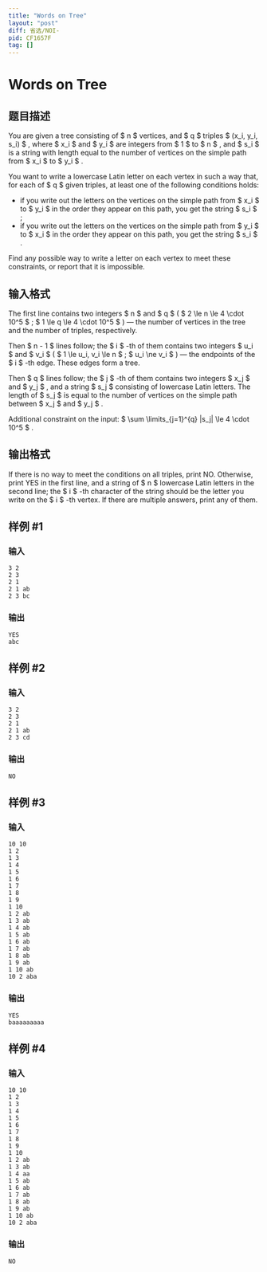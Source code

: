 ```yaml
---
title: "Words on Tree"
layout: "post"
diff: 省选/NOI-
pid: CF1657F
tag: []
---
```


# Words on Tree

## 题目描述

You are given a tree consisting of $ n $ vertices, and $ q $ triples $ (x_i, y_i, s_i) $ , where $ x_i $ and $ y_i $ are integers from $ 1 $ to $ n $ , and $ s_i $ is a string with length equal to the number of vertices on the simple path from $ x_i $ to $ y_i $ .

You want to write a lowercase Latin letter on each vertex in such a way that, for each of $ q $ given triples, at least one of the following conditions holds:

- if you write out the letters on the vertices on the simple path from $ x_i $ to $ y_i $ in the order they appear on this path, you get the string $ s_i $ ;
- if you write out the letters on the vertices on the simple path from $ y_i $ to $ x_i $ in the order they appear on this path, you get the string $ s_i $ .

Find any possible way to write a letter on each vertex to meet these constraints, or report that it is impossible.

## 输入格式

The first line contains two integers $ n $ and $ q $ ( $ 2 \le n \le 4 \cdot 10^5 $ ; $ 1 \le q \le 4 \cdot 10^5 $ ) — the number of vertices in the tree and the number of triples, respectively.

Then $ n - 1 $ lines follow; the $ i $ -th of them contains two integers $ u_i $ and $ v_i $ ( $ 1 \le u_i, v_i \le n $ ; $ u_i \ne v_i $ ) — the endpoints of the $ i $ -th edge. These edges form a tree.

Then $ q $ lines follow; the $ j $ -th of them contains two integers $ x_j $ and $ y_j $ , and a string $ s_j $ consisting of lowercase Latin letters. The length of $ s_j $ is equal to the number of vertices on the simple path between $ x_j $ and $ y_j $ .

Additional constraint on the input: $ \sum \limits_{j=1}^{q} |s_j| \le 4 \cdot 10^5 $ .

## 输出格式

If there is no way to meet the conditions on all triples, print NO. Otherwise, print YES in the first line, and a string of $ n $ lowercase Latin letters in the second line; the $ i $ -th character of the string should be the letter you write on the $ i $ -th vertex. If there are multiple answers, print any of them.

## 样例 #1

### 输入

```
3 2
2 3
2 1
2 1 ab
2 3 bc
```

### 输出

```
YES
abc
```

## 样例 #2

### 输入

```
3 2
2 3
2 1
2 1 ab
2 3 cd
```

### 输出

```
NO
```

## 样例 #3

### 输入

```
10 10
1 2
1 3
1 4
1 5
1 6
1 7
1 8
1 9
1 10
1 2 ab
1 3 ab
1 4 ab
1 5 ab
1 6 ab
1 7 ab
1 8 ab
1 9 ab
1 10 ab
10 2 aba
```

### 输出

```
YES
baaaaaaaaa
```

## 样例 #4

### 输入

```
10 10
1 2
1 3
1 4
1 5
1 6
1 7
1 8
1 9
1 10
1 2 ab
1 3 ab
1 4 aa
1 5 ab
1 6 ab
1 7 ab
1 8 ab
1 9 ab
1 10 ab
10 2 aba
```

### 输出

```
NO
```

